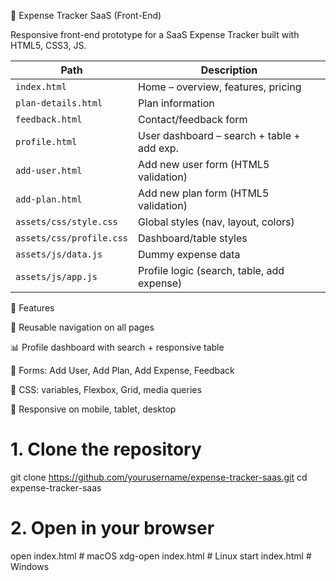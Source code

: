 💸 Expense Tracker SaaS (Front-End)

Responsive front-end prototype for a SaaS Expense Tracker built with HTML5, CSS3, JS.

| Path                     | Description                                |
| ------------------------ | ------------------------------------------ |
| `index.html`             | Home – overview, features, pricing         |
| `plan-details.html`      | Plan information                           |
| `feedback.html`          | Contact/feedback form                      |
| `profile.html`           | User dashboard – search + table + add exp. |
| `add-user.html`          | Add new user form (HTML5 validation)       |
| `add-plan.html`          | Add new plan form (HTML5 validation)       |
| `assets/css/style.css`   | Global styles (nav, layout, colors)        |
| `assets/css/profile.css` | Dashboard/table styles                     |
| `assets/js/data.js`      | Dummy expense data                         |
| `assets/js/app.js`       | Profile logic (search, table, add expense) |


🚀 Features

🔗 Reusable navigation on all pages

📊 Profile dashboard with search + responsive table

📝 Forms: Add User, Add Plan, Add Expense, Feedback

🎨 CSS: variables, Flexbox, Grid, media queries

📱 Responsive on mobile, tablet, desktop



# 1. Clone the repository
git clone https://github.com/yourusername/expense-tracker-saas.git
cd expense-tracker-saas

# 2. Open in your browser
open index.html        # macOS
xdg-open index.html    # Linux
start index.html       # Windows
